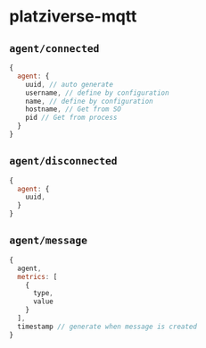 # platziverse-mqtt

## `agent/connected`

```js
{
  agent: {
    uuid, // auto generate
    username, // define by configuration
    name, // define by configuration
    hostname, // Get from SO
    pid // Get from process
  }
}
```

## `agent/disconnected`

```js
{
  agent: {
    uuid,
  }
}
```

## `agent/message`


```js
{
  agent,
  metrics: [
    {
      type,
      value
    }
  ],
  timestamp // generate when message is created
}
```